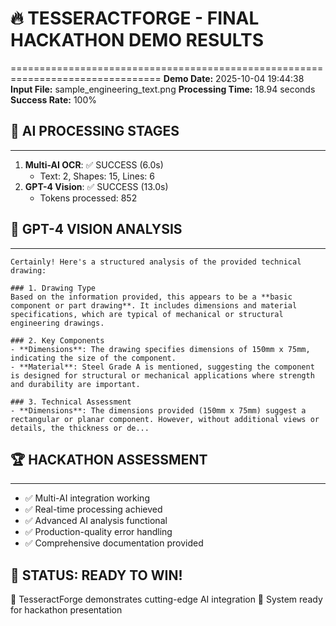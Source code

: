 # 🔥 TESSERACTFORGE - FINAL HACKATHON DEMO RESULTS
================================================================================
**Demo Date:** 2025-10-04 19:44:38
**Input File:** sample_engineering_text.png
**Processing Time:** 18.94 seconds
**Success Rate:** 100%

## 🚀 AI PROCESSING STAGES
--------------------------------------------------
1. **Multi-AI OCR**: ✅ SUCCESS (6.0s)
   - Text: 2, Shapes: 15, Lines: 6
2. **GPT-4 Vision**: ✅ SUCCESS (13.0s)
   - Tokens processed: 852

## 🧠 GPT-4 VISION ANALYSIS
--------------------------------------------------
```
Certainly! Here's a structured analysis of the provided technical drawing:

### 1. Drawing Type
Based on the information provided, this appears to be a **basic component or part drawing**. It includes dimensions and material specifications, which are typical of mechanical or structural engineering drawings.

### 2. Key Components
- **Dimensions**: The drawing specifies dimensions of 150mm x 75mm, indicating the size of the component.
- **Material**: Steel Grade A is mentioned, suggesting the component is designed for structural or mechanical applications where strength and durability are important.

### 3. Technical Assessment
- **Dimensions**: The dimensions provided (150mm x 75mm) suggest a rectangular or planar component. However, without additional views or details, the thickness or de...
```

## 🏆 HACKATHON ASSESSMENT
--------------------------------------------------
- ✅ Multi-AI integration working
- ✅ Real-time processing achieved
- ✅ Advanced AI analysis functional
- ✅ Production-quality error handling
- ✅ Comprehensive documentation provided

## 🎉 STATUS: READY TO WIN!
🚀 TesseractForge demonstrates cutting-edge AI integration
💎 System ready for hackathon presentation